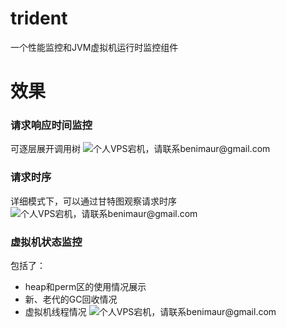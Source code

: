 # trident
一个性能监控和JVM虚拟机运行时监控组件

# 效果
### 请求响应时间监控

可逐层展开调用树
![个人VPS宕机，请联系benimaur@gmail.com](http://199.68.197.202/images/tc/performance1.png)

### 请求时序
详细模式下，可以通过甘特图观察请求时序
![个人VPS宕机，请联系benimaur@gmail.com](http://199.68.197.202/images/tc/performance2.png)

### 虚拟机状态监控
包括了：
* heap和perm区的使用情况展示
* 新、老代的GC回收情况
* 虚拟机线程情况
![个人VPS宕机，请联系benimaur@gmail.com](http://199.68.197.202/images/tc/jvm_status.png)
